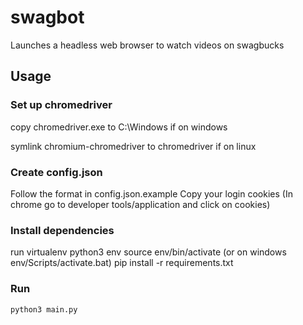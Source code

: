 # swagbot
Launches a headless web browser to watch videos on swagbucks

## Usage
### Set up chromedriver
copy chromedriver.exe to C:\Windows if on windows

symlink chromium-chromedriver to chromedriver if on linux

### Create config.json
Follow the format in config.json.example
Copy your login cookies (In chrome go to developer tools/application and click on cookies)

### Install dependencies
run
    virtualenv python3 env
    source env/bin/activate (or on windows env/Scripts/activate.bat)
    pip install -r requirements.txt

### Run
    python3 main.py